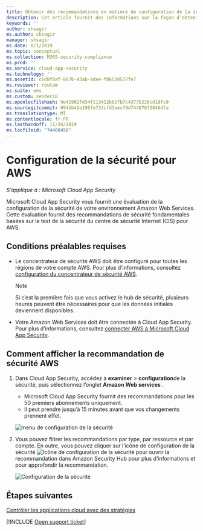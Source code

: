 ```yaml
---
title: Obtenir des recommandations en matière de configuration de la sécurité pour AWS-Cloud App Security | Microsoft Docs
description: Cet article fournit des informations sur la façon d’obtenir des recommandations en matière de configuration de la sécurité dans Cloud App Security en s’intégrant à Amazon Web Services.
keywords: ''
author: shsagir
ms.author: shsagir
manager: shsagir
ms.date: 8/1/2019
ms.topic: conceptual
ms.collection: M365-security-compliance
ms.prod: ''
ms.service: cloud-app-security
ms.technology: ''
ms.assetid: c6d8f8af-867b-43ab-adee-f06520577fe7
ms.reviewer: reutam
ms.suite: ems
ms.custom: seodec18
ms.openlocfilehash: 9e41902fd34f113412b02fb7c4377b226cd18fc0
ms.sourcegitcommit: 094bb42a198fe733cfd3aec79d74487672846dfa
ms.translationtype: MT
ms.contentlocale: fr-FR
ms.lasthandoff: 11/24/2019
ms.locfileid: "74460456"
---
```

# <a name="security-configuration-for-aws"></a>Configuration de la sécurité pour AWS

*S’applique à : Microsoft Cloud App Security*

Microsoft Cloud App Security vous fournit une évaluation de la configuration de la sécurité de votre environnement Amazon Web Services. Cette évaluation fournit des recommandations de sécurité fondamentales basées sur le test de la sécurité du centre de sécurité Internet (CIS) pour AWS.

## <a name="prerequisites"></a>Conditions préalables requises

- Le concentrateur de sécurité AWS doit être configuré pour toutes les régions de votre compte AWS. Pour plus d’informations, consultez [configuration du concentrateur de sécurité AWS](https://go.microsoft.com/fwlink/?linkid=2100208).
    > [!NOTE]
    > Si c’est la première fois que vous activez le hub de sécurité, plusieurs heures peuvent être nécessaires pour que les données initiales deviennent disponibles.
- Votre Amazon Web Services doit être connectée à Cloud App Security. Pour plus d’informations, consultez [connecter AWS à Microsoft Cloud App Security](connect-aws-to-microsoft-cloud-app-security.md).

## <a name="how-to-view-aws-security-recommendation"></a>Comment afficher la recommandation de sécurité AWS

1. Dans Cloud App Security, accédez à **examiner** > **configuration**de la sécurité, puis sélectionnez l’onglet **Amazon Web services** .
    - Microsoft Cloud App Security fournit des recommandations pour les 50 premiers abonnements uniquement.
    - Il peut prendre jusqu’à 15 minutes avant que vos changements prennent effet.

     ![menu de configuration de la sécurité](media/security-configuration-menu.png)

1. Vous pouvez filtrer les recommandations par type, par ressource et par compte. En outre, vous pouvez cliquer sur l’icône de configuration de la sécurité ![Icône de configuration de la sécurité](./media/asc-icon.png) pour ouvrir la recommandation dans Amazon Security Hub pour plus d’informations et pour approfondir la recommandation.

   ![Configuration de la sécurité](media/security-configuration-aws.png)

## <a name="next-steps"></a>Étapes suivantes 
[Contrôler les applications cloud avec des stratégies](control-cloud-apps-with-policies.md)

[!INCLUDE [Open support ticket](includes/support.md)]  
  
